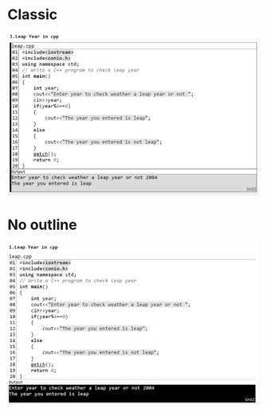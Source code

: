 # Classic
![](https://github.com/SGI-CAPP-AT2/code-highlight-n-print/blob/main/tool/themes/sshots/Classic%20(1).png?raw=true)
# No outline
![](https://github.com/SGI-CAPP-AT2/code-highlight-n-print/blob/main/tool/themes/sshots/No%20outline.png?raw=true)
